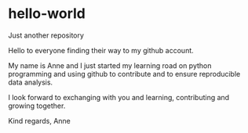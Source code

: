 # hello-world
Just another repository

Hello to everyone finding their way to my github account. 

My name is Anne and I just started my learning road on python programming and using github to contribute and to ensure reproducible data analysis.

I look forward to exchanging with you and learning, contributing and growing together.

Kind regards,
Anne
